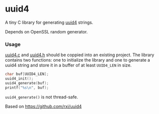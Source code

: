 # uuid4
A tiny C library for generating [uuid4](http://www.ietf.org/rfc/rfc4122.txt) strings.

Depends on OpenSSL random generator.

### Usage
[uuid4.c](src/uuid4.c?raw=1) and [uuid4.h](src/uuid4.h?raw=1) should be coppied into an existing project. The library contains two functions:
one to initialize the library and one to generate a uuid4 string and store it in a buffer of at least `UUID4_LEN` in size.

```c
char buf[UUID4_LEN];
uuid4_init();
uuid4_generate(buf);
printf("%s\n", buf);
```

`uuid4_generate()` is not thread-safe.

Based on https://github.com/rxi/uuid4

